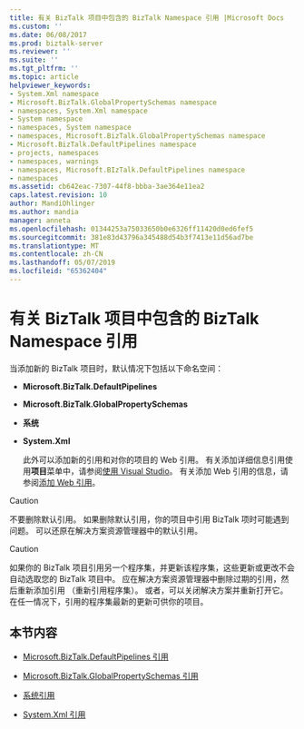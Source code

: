 ```yaml
---
title: 有关 BizTalk 项目中包含的 BizTalk Namespace 引用 |Microsoft Docs
ms.custom: ''
ms.date: 06/08/2017
ms.prod: biztalk-server
ms.reviewer: ''
ms.suite: ''
ms.tgt_pltfrm: ''
ms.topic: article
helpviewer_keywords:
- System.Xml namespace
- Microsoft.BizTalk.GlobalPropertySchemas namespace
- namespaces, System.Xml namespace
- System namespace
- namespaces, System namespace
- namespaces, Microsoft.BizTalk.GlobalPropertySchemas namespace
- Microsoft.BizTalk.DefaultPipelines namespace
- projects, namespaces
- namespaces, warnings
- namespaces, Microsoft.BIzTalk.DefaultPipelines namespace
- namespaces
ms.assetid: cb642eac-7307-44f8-bbba-3ae364e11ea2
caps.latest.revision: 10
author: MandiOhlinger
ms.author: mandia
manager: anneta
ms.openlocfilehash: 01344253a75033650b0e6326ff11420d0ed6fef5
ms.sourcegitcommit: 381e83d43796a345488d54b3f7413e11d56ad7be
ms.translationtype: MT
ms.contentlocale: zh-CN
ms.lasthandoff: 05/07/2019
ms.locfileid: "65362404"
---
```

# <a name="about-biztalk-namespace-references-included-in-biztalk-projects"></a>有关 BizTalk 项目中包含的 BizTalk Namespace 引用
当添加新的 BizTalk 项目时，默认情况下包括以下命名空间：  
  
- **Microsoft.BizTalk.DefaultPipelines**  
  
- **Microsoft.BizTalk.GlobalPropertySchemas**  
  
- **系统**  
  
- **System.Xml**  
  
  此外可以添加新的引用和对你的项目的 Web 引用。 有关添加详细信息引用使用**项目**菜单中，请参阅[使用 Visual Studio](../core/using-visual-studio.md)。 有关添加 Web 引用的信息，请参阅[添加 Web 引用](../core/adding-web-references.md)。  
  
> [!CAUTION]
>  不要删除默认引用。 如果删除默认引用，你的项目中引用 BizTalk 项时可能遇到问题。 可以还原在解决方案资源管理器中的默认引用。  
  
> [!CAUTION]
>  如果你的 BizTalk 项目引用另一个程序集，并更新该程序集，这些更新或更改不会自动选取您的 BizTalk 项目中。 应在解决方案资源管理器中删除过期的引用，然后重新添加引用 （重新引用程序集）。 或者，可以关闭解决方案并重新打开它。 在任一情况下，引用的程序集最新的更新可供你的项目。  
  
## <a name="in-this-section"></a>本节内容  
  
-   [Microsoft.BizTalk.DefaultPipelines 引用](../core/microsoft-biztalk-defaultpipelines-reference.md)  
  
-   [Microsoft.BizTalk.GlobalPropertySchemas 引用](../core/microsoft-biztalk-globalpropertyschemas-reference.md)  
  
-   [系统引用](../core/system-reference.md)  
  
-   [System.Xml 引用](../core/system-xml-reference.md)
